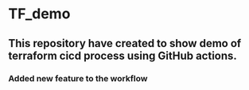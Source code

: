 # TF_demo
## This repository have created to show demo of terraform cicd process using GitHub actions.
### Added new feature to the workflow
